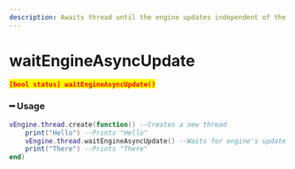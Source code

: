 ```yaml
---
description: Awaits thread until the engine updates independent of the frame.
---
```


# waitEngineAsyncUpdate

<mark style="color:red;">**`[bool status] waitEngineAsyncUpdate()`**</mark>

### ━ Usage

```lua
vEngine.thread.create(function() --Creates a new thread
    print("Hello") --Prints "Hello"
    vEngine.thread.waitEngineAsyncUpdate() --Waits for engine's update (async) state
    print("There") --Prints "There"
end)
```